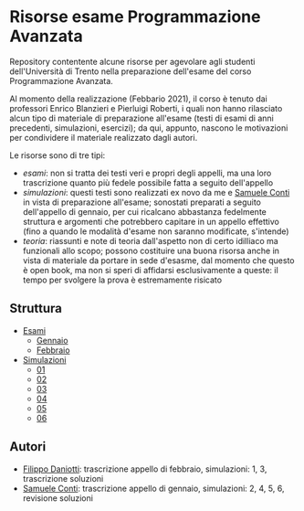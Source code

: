# Risorse esame Programmazione Avanzata
Repository contentente alcune risorse per agevolare agli studenti dell'Università di Trento nella preparazione dell'esame del corso Programmazione Avanzata.

Al momento della realizzazione (Febbario 2021), il corso è tenuto dai professori Enrico Blanzieri e Pierluigi Roberti, i quali non hanno rilasciato alcun tipo di materiale di preparazione all'esame (testi di esami di anni precedenti, simulazioni, esercizi); da qui, appunto, nascono le motivazioni per condividere il materiale realizzato dagli autori.

Le risorse sono di tre tipi:
* _esami_: non si tratta dei testi veri e propri degli appelli, ma una loro trascrizione quanto più fedele possibile fatta a seguito dell'appello
* _simulazioni_: questi testi sono realizzati ex novo da me e [Samuele Conti](https://www.github.com/samaretas) in vista di preparazione all'esame; sonostati preparati a seguito dell'appello di gennaio, per cui ricalcano abbastanza fedelmente struttura e argomenti che potrebbero capitare in un appello effettivo (fino a quando le modalità d'esame non saranno modificate, s'intende)
* _teoria_: riassunti e note di teoria dall'aspetto non di certo idilliaco ma funzionali allo scopo; possono costituire una buona risorsa anche in vista di materiale da portare in sede d'esasme, dal momento che questo è open book, ma non si speri di affidarsi esclusivamente a queste: il tempo per svolgere la prova è estremamente risicato

## Struttura
* [Esami](https://github.com/filippodaniotti/Simulazioni-PrAva/tree/master/Esami)
  * [Gennaio](https://github.com/filippodaniotti/Simulazioni-PrAva/tree/master/Esami/2021-01-13)
  * [Febbraio](https://github.com/filippodaniotti/Simulazioni-PrAva/tree/master/Esami/2021-02-10)
* [Simulazioni](https://github.com/filippodaniotti/Simulazioni-PrAva/tree/master/Simulazioni)
  * [01](https://github.com/filippodaniotti/Simulazioni-PrAva/tree/master/Simulazioni/01)
  * [02](https://github.com/filippodaniotti/Simulazioni-PrAva/tree/master/Simulazioni/02)
  * [03](https://github.com/filippodaniotti/Simulazioni-PrAva/tree/master/Simulazioni/03)
  * [04](https://github.com/filippodaniotti/Simulazioni-PrAva/tree/master/Simulazioni/04)
  * [05](https://github.com/filippodaniotti/Simulazioni-PrAva/tree/master/Simulazioni/05)
  * [06](https://github.com/filippodaniotti/Simulazioni-PrAva/tree/master/Simulazioni/06)

## Autori
* [Filippo Daniotti](https://www.github.com/filippodaniotti): trascrizione appello di febbraio, simulazioni: 1, 3, trascrizione soluzioni
* [Samuele Conti](https://www.github.com/samaretas): trascrizione appello di gennaio, simulazioni: 2, 4, 5, 6, revisione soluzioni